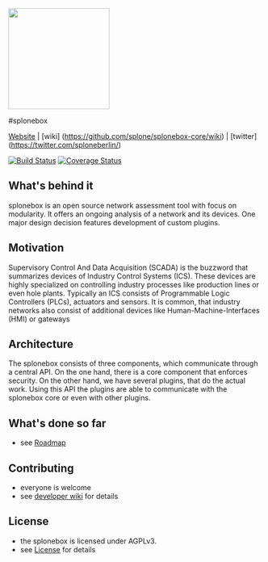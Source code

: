 <img src="https://splone.com/static/splone/images/splone.svg" width=200>

#splonebox

[Website](https://splone.com/splonebox) | 
[wiki] (https://github.com/splone/splonebox-core/wiki) |
[twitter] (https://twitter.com/sploneberlin/) 

[![Build Status](https://travis-ci.org/splone/splonebox-core.svg?branch=master)](https://travis-ci.org/splone/splonebox-core)
[![Coverage Status](https://coveralls.io/repos/github/splone/splonebox-core/badge.svg?branch=master)](https://coveralls.io/github/splone/splonebox-core?branch=master)

## What's behind it

splonebox is an open source network assessment tool with focus on modularity. It offers an ongoing analysis of a network and its devices. One major design decision features development of custom plugins.

## Motivation

Supervisory Control And Data Acquisition (SCADA) is the buzzword that summarizes devices of Industry Control Systems (ICS). These devices are highly specialized on controlling industry processes like production lines or even hole plants. Typically an ICS consists of Programmable Logic Controllers (PLCs), actuators and sensors. It is common, that industry networks also consist of additional devices like Human-Machine-Interfaces (HMI) or gateways

## Architecture

The splonebox consists of three components, which communicate through a central API. On the one hand, there is a core component that enforces security. On the other hand, we have several plugins, that do the actual work. Using this API the plugins are able to communicate with the splonebox core or even with other plugins.

## What's done so far

* see [Roadmap](https://github.com/splone/splonebox-core/wiki/Roadmap%20Progress)

## Contributing

* everyone is welcome
* see [developer wiki](https://github.com/splone/splonebox-core/wiki#for-developers) for details

## License 

* the splonebox is licensed under AGPLv3. 
* see [License](https://github.com/splone/splonebox-core/blob/master/LICENSE) for details
